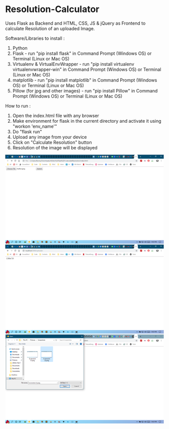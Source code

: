 # Resolution-Calculator
Uses Flask as Backend and HTML, CSS, JS &amp; jQuery as Frontend to calculate Resolution of an uploaded Image.

Software/Libraries to install :
1. Python
2. Flask - run "pip install flask" in Command Prompt (Windows OS) or Terminal (Linux or Mac OS)
3. Virtualenv & VirtualEnvWrapper - run "pip install virtualenv virtualenvwrapper-win" in Command Prompt (Windows OS) or Terminal (Linux or Mac OS)
3. matplotlib - run "pip install matplotlib" in Command Prompt (Windows OS) or Terminal (Linux or Mac OS)
4. Pillow (for jpg and other images) - run "pip install Pillow" in Command Prompt (Windows OS) or Terminal (Linux or Mac OS)

How to run :
1. Open the index.html file with any browser
2. Make environment for flask in the current directory and activate it using "workon 'env_name'"
3. Do "flask run"
4. Upload any image from your device
3. Click on "Calculate Resolution" button
4. Resolution of the image will be displayed

![alt text](https://github.com/gitNavV/Resolution-Calculator/blob/master/Screenshot%20(1).png)
![alt text](https://github.com/gitNavV/Resolution-Calculator/blob/master/Screenshot%20(2).png)
![alt text](https://github.com/gitNavV/Resolution-Calculator/blob/master/Screenshot%20(3).png)
